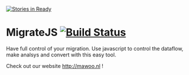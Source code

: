 [![Stories in Ready](https://badge.waffle.io/mawoonl/MigrateJS.png?label=ready&title=Ready)](https://waffle.io/mawoonl/MigrateJS)
# MigrateJS [![Build Status](https://travis-ci.org/mawoonl/MigrateJS.svg?branch=master)](https://travis-ci.org/mawoonl/MigrateJS)
Have full control of your migration. Use javascript to control the dataflow, make analsys and convert with this easy tool.

Check out our website http://mawoo.nl !
